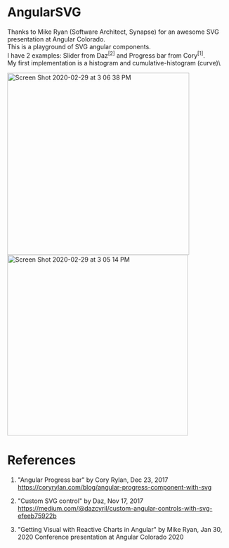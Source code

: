 # AngularSVG

Thanks to Mike Ryan (Software Architect, Synapse) for an awesome SVG presentation at Angular Colorado. \
This is a playground of SVG angular components.\
I have 2 examples: Slider from Daz<sup>[2]</sup> and Progress bar from Cory<sup>[1]</sup>.\
My first implementation is a histogram and cumulative-histogram (curve)\

<img width="414" alt="Screen Shot 2020-02-29 at 3 06 38 PM" src="https://user-images.githubusercontent.com/1282659/75615861-9e2e7e80-5b06-11ea-8cc4-c7ad14e474c6.png"><img width="411" alt="Screen Shot 2020-02-29 at 3 05 14 PM" src="https://user-images.githubusercontent.com/1282659/75615864-9ff84200-5b06-11ea-9885-aba394535104.png">

# References

1. "Angular Progress bar" by Cory Rylan, Dec 23, 2017\
   https://coryrylan.com/blog/angular-progress-component-with-svg

2. "Custom SVG control" by Daz, Nov 17, 2017\
   https://medium.com/@dazcyril/custom-angular-controls-with-svg-efeeb75922b
   
3. "Getting Visual with Reactive Charts in Angular" by Mike Ryan, Jan 30, 2020
   Conference presentation at Angular Colorado 2020
